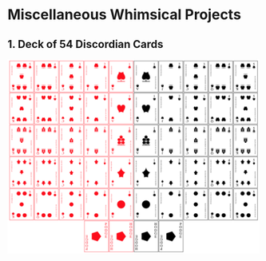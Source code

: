 # Miscellaneous Whimsical Projects

## 1. Deck of 54 Discordian Cards
![discordian-cards](discordian-cards.png)
